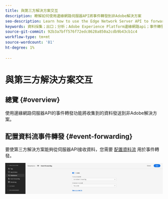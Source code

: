 ```yaml
---
title: 與第三方解決方案交互
description: 瞭解如何使用邊緣網路伺服器API將事件轉發到非Adobe解決方案
seo-description: Learn how to use the Edge Network Server API to forward events to non-Adobe solutions
keywords: 資料採集；出口；分析；Adobe Experience Platform邊緣網路api；事件轉發
source-git-commit: 92b3a7bff576f72edc8628a850a2cdb9b43cb1c4
workflow-type: tm+mt
source-wordcount: '81'
ht-degree: 1%

---
```



# 與第三方解決方案交互

## 總覽 {#overview}

使用邊緣網路伺服器API的事件轉發功能將收集到的資料發送到非Adobe解決方案。

## 配置資料流事件轉發 {#event-forwarding}

要使第三方解決方案能夠從伺服器API接收資料，您需要 [配置資料流](../edge/fundamentals/datastreams.md#event-forwarding-settings) 用於事件轉發。

![Adobe Analytics資料流配置](assets/event-forwarding-datastream.png)